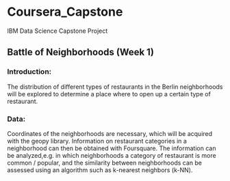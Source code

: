 # Coursera_Capstone
IBM Data Science Capstone Project

## Battle of Neighborhoods (Week 1)

### Introduction:  
The distribution of different types of restaurants in the Berlin neighborhoods will be explored to determine a place where to open up a certain type of restaurant.

### Data:  
Coordinates of the neighborhoods are necessary, which will be acquired with the geopy library. Information on restaurant categories in a neighborhood can then be obtained with Foursquare. The information can be analyzed,e.g. in which neighborhoods a category of restaurant is more common / popular, and the similarity between neighborhoods can be assessed using an algorithm such as k-nearest neighbors (k-NN).


